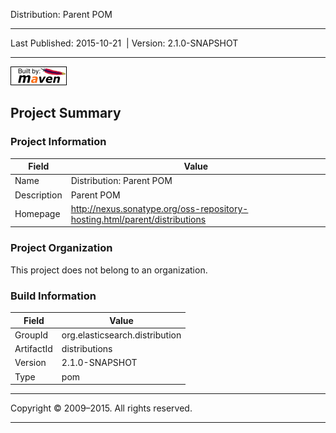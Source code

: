 Distribution: Parent POM

------------------------------------------------------------------------

<span id="publishDate">Last Published: 2015-10-21</span>  | <span id="projectVersion">Version: 2.1.0-SNAPSHOT</span>

------------------------------------------------------------------------

[![Built by Maven](./images/logos/maven-feather.png)](http://maven.apache.org/ "Built by Maven")

Project Summary
---------------

### Project Information

| Field       | Value                                                                        |
|-------------|------------------------------------------------------------------------------|
| Name        | Distribution: Parent POM                                                     |
| Description | Parent POM                                                                   |
| Homepage    | <http://nexus.sonatype.org/oss-repository-hosting.html/parent/distributions> |

### Project Organization

This project does not belong to an organization.

### Build Information

| Field      | Value                          |
|------------|--------------------------------|
| GroupId    | org.elasticsearch.distribution |
| ArtifactId | distributions                  |
| Version    | 2.1.0-SNAPSHOT                 |
| Type       | pom                            |

------------------------------------------------------------------------

Copyright © 2009–2015. All rights reserved.

------------------------------------------------------------------------


